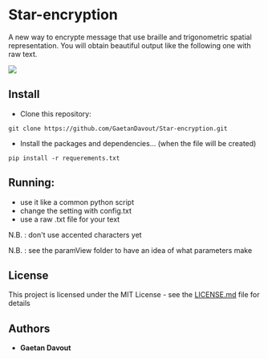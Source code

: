 # Star-encryption
A new way to encrypte message that use braille and trigonometric spatial representation.
You will obtain beautiful output like the following one with raw text.

![](result/second_look.png)

## Install
* Clone this repository:
```
git clone https://github.com/GaetanDavout/Star-encryption.git
```
* Install the packages and dependencies... (when the file will be created)
```
pip install -r requerements.txt 
```

## Running:

* use it like a common python script
* change the setting with config.txt
* use a raw .txt file for your text

N.B. : don't use accented characters yet

N.B. : see the paramView folder to have an idea of what parameters make

## License

This project is licensed under the MIT License - see the [LICENSE.md](LICENSE.md) file for details

## Authors

* **Gaetan Davout**
